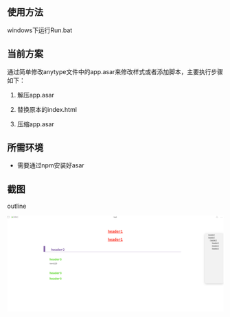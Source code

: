 ## 使用方法

windows下运行Run.bat

## 当前方案

通过简单修改anytype文件中的app.asar来修改样式或者添加脚本，主要执行步骤如下：

1. 解压app.asar

2. 替换原本的index.html

3. 压缩app.asar

## 所需环境

- 需要通过npm安装好asar

## 截图

outline

![](assets/1693220717000.png)